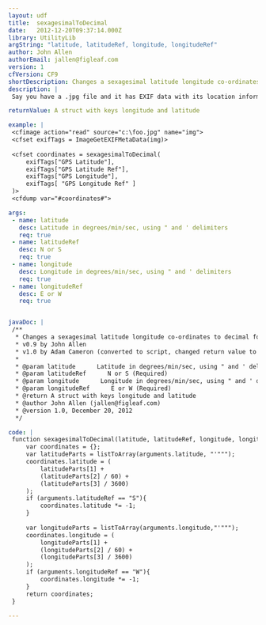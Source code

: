 ```yaml
---
layout: udf
title:  sexagesimalToDecimal
date:   2012-12-20T09:37:14.000Z
library: UtilityLib
argString: "latitude, latitudeRef, longitude, longitudeRef"
author: John Allen
authorEmail: jallen@figleaf.com
version: 1
cfVersion: CF9
shortDescription: Changes a sexagesimal latitude longitude co-ordinates to decimal format
description: |
 Say you have a .jpg file and it has EXIF data with its location information. Sometimes the EXIF location information is in sexagesimal format which is hard to use in popular mapping libraries. This code puts the information into the more &quot;normal&quot; decimal lat/lng format. Ben Nadel was the inspiration for this, see: http://www.bennadel.com/index.cfm?event=blog.viewcode&amp;id=1832&amp;index=1

returnValue: A struct with keys longitude and latitude

example: |
 <cfimage action="read" source="c:\foo.jpg" name="img">
 <cfset exifTags = ImageGetEXIFMetaData(img)>
 
 <cfset coordinates = sexagesimalToDecimal(
     exifTags["GPS Latitude"],
     exifTags["GPS Latitude Ref"],
     exifTags["GPS Longitude"],
     exifTags[ "GPS Longitude Ref" ]
 )>
 <cfdump var="#coordinates#">

args:
 - name: latitude
   desc: Latitude in degrees/min/sec, using " and ' delimiters
   req: true
 - name: latitudeRef
   desc: N or S
   req: true
 - name: longitude
   desc: Longitude in degrees/min/sec, using " and ' delimiters
   req: true
 - name: longitudeRef
   desc: E or W
   req: true


javaDoc: |
 /**
  * Changes a sexagesimal latitude longitude co-ordinates to decimal format
  * v0.9 by John Allen
  * v1.0 by Adam Cameron (converted to script, changed return value to be a struct rather than a specially-formatted string)
  * 
  * @param latitude      Latitude in degrees/min/sec, using " and ' delimiters (Required)
  * @param latitudeRef      N or S (Required)
  * @param longitude      Longitude in degrees/min/sec, using " and ' delimiters (Required)
  * @param longitudeRef      E or W (Required)
  * @return A struct with keys longitude and latitude 
  * @author John Allen (jallen@figleaf.com) 
  * @version 1.0, December 20, 2012 
  */

code: |
 function sexagesimalToDecimal(latitude, latitudeRef, longitude, longitudeRef){
     var coordinates = {};
     var latitudeParts = listToArray(arguments.latitude, "'""");
     coordinates.latitude = (
         latitudeParts[1] +
         (latitudeParts[2] / 60) +
         (latitudeParts[3] / 3600)
     );
     if (arguments.latitudeRef == "S"){
         coordinates.latitude *= -1;
     }
 
     var longitudeParts = listToArray(arguments.longitude,"'""");
     coordinates.longitude = (
         longitudeParts[1] +
         (longitudeParts[2] / 60) +
         (longitudeParts[3] / 3600)
     );
     if (arguments.longitudeRef == "W"){
         coordinates.longitude *= -1;
     }
     return coordinates;
 }

---
```


